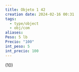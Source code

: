 ```yaml
---
title: Objeto 1 42
creation date: 2024-02-16 00:31
tags:
  - type/object
  - obj/com
aliases: 
Peso: 5 lb
Precio: "100"
int_peso: 5
int_precio: 100
---
```


(10)